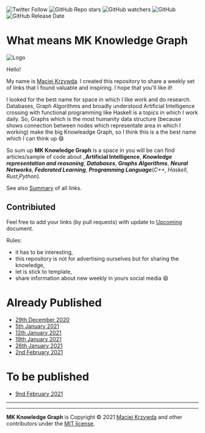 ![Twitter Follow](https://img.shields.io/twitter/follow/mackrzywda?style=social)
![GitHub Repo stars](https://img.shields.io/github/stars/mkrzywda/MKKnowledgeGraph?style=social)
![GitHub watchers](https://img.shields.io/github/watchers/mkrzywda/MKKnowledgeGraph?style=social)
![GitHub](https://img.shields.io/github/license/mkrzywda/MKKnowledgeGraph?style=flat-square)
![GitHub Release Date](https://img.shields.io/github/release-date/mkrzywda/MKKnowledgeGraph)


# What means MK Knowledge Graph

![Logo](MK_KnowledgeGraph_Logo.png)

Hello!  

My name is [Maciej Krzywda](https://github.com/mkrzywda). I created this repository to share a weekly set of links that I found valuable and inspiring. I hope that you'll like it! 

I looked for the best name for space in which I like work and do research. Databases, Graph Algorithms and broadly understood Artificial Intelligence crossing with functional programming like Haskell is a topics in which I work daily. So, Graphs which is the most humanity data structure (because shows connection between nodes which representate area in which I working) make the big Knowleadge Graph, so I think this is a the best name which I can think up :smile:

So sum up **MK Knowledge Graph** is a space in you will be can find articles/sample of code about _**Artificial Intelligence**, **_Knowledge representation and reasoning_**, **_Databases_**, **_Graphs Algorithms_**, **_Neural Networks_**, **_Federated Learning_**, _**Programming Language**_(_C++_, _Haskell_, _Rust_,_Python_).

See also [Summary](Summary.md) of all links.


## Contribiuted

Feel free to add your links (by pull requests) with update to [Upcoming](https://github.com/mkrzywda/MKKnowledgeGraph/edit/main/Upcoming.md) document. 

Rules:
- it has to be interesting, 
- this repository is not for advertising ourselves but for sharing the knowledge,
- let is stick to template,
- share information about new weekly in yours social media :smile:

# Already Published
- [29th December 2020](weekly/29-12-2020.md)
- [5th January 2021](weekly/05-01-2021.md)
- [12th January 2021](weekly/12-01-2021.md)
- [19th January 2021](weekly/19-01-2021.md)
- [26th January 2021](weekly/26-01-2021.md)
- [2nd February 2021](weekly/02-02-2021.md)


# To be published

- [9nd February 2021](weekly/09-02-2021.md)

------


----
**MK Knowledge Graph** is Copyright &copy; 2021 [Maciej Krzywda](https://www.linkedin.com/in/maciej-krzywda/) and other contributors under the [MIT license](LICENSE).
